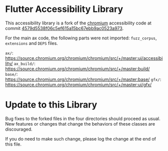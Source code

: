 # Flutter Accessibility Library

This accessibility library is a fork of the [chromium](https://www.chromium.org)
accessibility code at commit
[4579d5538f06c5ef615a15bc67ebb9ac0523a973](https://chromium.googlesource.com/chromium/src/+/4579d5538f06c5ef615a15bc67ebb9ac0523a973).

For the main ax code, the following parts were not imported: `fuzz_corpus`,
`extensions` and `DEPS` files.

`ax/`:
https://source.chromium.org/chromium/chromium/src/+/master:ui/accessibility/
`ax_build/`: https://source.chromium.org/chromium/chromium/src/+/master:build/
`base/`: https://source.chromium.org/chromium/chromium/src/+/master:base/
`gfx/`: https://source.chromium.org/chromium/chromium/src/+/master:ui/gfx/

# Update to this Library

Bug fixes to the forked files in the four directories should proceed as usual.
New features or changes that change the behaviors of these classes are
discouraged.

If you do need to make such change, please log the change at the end of this
file.
